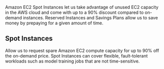 Amazon EC2 Spot Instances let us take advantage of unused EC2 capacity in the AWS cloud and come with up to a 90% discount compared to on-demand instances. Reserved Instances and Savings Plans allow us to save money by prepaying for a given amount of time.

## Spot Instances

Allow us to request spare Amazon EC2 compute capacity for up to 90% off the on-demand price. Spot Instances can cover flexible, fault-tolerant workloads such as model training jobs that are not time-sensitive.
